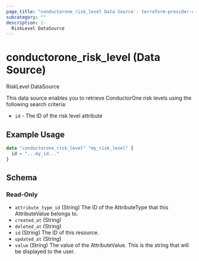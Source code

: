 ```yaml
---
page_title: "conductorone_risk_level Data Source - terraform-provider-conductorone"
subcategory: ""
description: |-
  RiskLevel DataSource
---
```


# conductorone_risk_level (Data Source)

RiskLevel DataSource

This data source enables you to retrieve ConductorOne risk levels using the following search criteria:

* `id` - The ID of the risk level attribute

## Example Usage

```terraform
data "conductorone_risk_level" "my_risk_level" {
  id = "...my_id..."
}
```

<!-- schema generated by tfplugindocs -->
## Schema

### Read-Only

- `attribute_type_id` (String) The ID of the AttributeType that this AttributeValue belongs to.
- `created_at` (String)
- `deleted_at` (String)
- `id` (String) The ID of this resource.
- `updated_at` (String)
- `value` (String) The value of the AttributeValue. This is the string that will be displayed to the user.